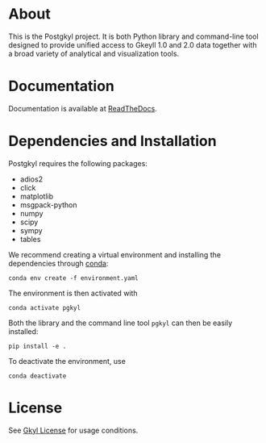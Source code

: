 # About

This is the Postgkyl project. It is both Python library and command-line tool
designed to provide unified access to Gkeyll 1.0 and 2.0 data together with a
broad variety of analytical and visualization tools.

# Documentation

Documentation is available at [ReadTheDocs](http://gkeyll.rtfd.io).

# Dependencies and Installation

Postgkyl requires the following packages:

  * adios2
  * click
  * matplotlib
  * msgpack-python
  * numpy
  * scipy
  * sympy
  * tables

We recommend creating a virtual environment and installing the dependencies
through [conda](https://conda.io/miniconda.html):
```
conda env create -f environment.yaml
```

The environment is then activated with
```
conda activate pgkyl
```

Both the library and the command line tool `pgkyl` can then be easily installed:
```
pip install -e .
```

To deactivate the environment, use
```
conda deactivate
```

# License

See [Gkyl License](http://gkyl.readthedocs.io/en/latest/license.html)
for usage conditions.